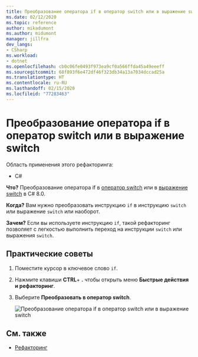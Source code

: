 ```yaml
---
title: Преобразование оператора if в оператор switch или в выражение switch
ms.date: 02/12/2020
ms.topic: reference
author: mikadumont
ms.author: midumont
manager: jillfra
dev_langs:
- CSharp
ms.workload:
- dotnet
ms.openlocfilehash: cb0c06fe0493f973ea9cf0a566ffda45a49eeeff
ms.sourcegitcommit: 68f893f6e472df46f323db34a13a7034dccad25a
ms.translationtype: HT
ms.contentlocale: ru-RU
ms.lasthandoff: 02/15/2020
ms.locfileid: "77283463"
---
```

# <a name="convert-if-statement-to-switch-statement-or-switch-expression"></a>Преобразование оператора if в оператор switch или в выражение switch

Область применения этого рефакторинга:

- C#

**Что?** Преобразование оператора if в [оператор switch](/dotnet/csharp/language-reference/keywords/switch) или в [выражение switch](/dotnet/csharp/whats-new/csharp-8#switch-expressions) в C# 8.0.

**Когда?** Вам нужно преобразовать инструкцию `if` в инструкцию `switch` или выражение `switch` или наоборот. 

**Зачем?** Если вы используете инструкцию `if`, такой рефакторинг позволяет с легкостью выполнить переход на инструкции `switch` или выражения `switch`.

## <a name="how-to"></a>Практические советы

1. Поместите курсор в ключевое слово `if`.
2. Нажмите клавиши **CTRL**+ **.** чтобы открыть меню **Быстрые действия и рефакторинг**.
3. Выберите **Преобразовать в оператор switch**.

   ![Преобразование оператора if в оператор switch или в выражение switch](media/convert-if-statement-to-switch-statement-or-switch-expression.png) 

## <a name="see-also"></a>См. также

- [Рефакторинг](../refactoring-in-visual-studio.md)
